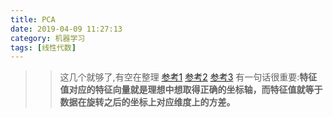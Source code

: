 ```yaml
---
title: PCA
date: 2019-04-09 11:27:13
category: 机器学习
tags: [线性代数]
---
```

>>这几个就够了,有空在整理
[参考1](http://blog.codinglabs.org/articles/pca-tutorial.html)
[参考2](https://applenob.github.io/pca.html)
[参考3](https://blog.csdn.net/hjq376247328/article/details/80640544)
有一句话很重要:**特征值对应的特征向量就是理想中想取得正确的坐标轴，而特征值就等于数据在旋转之后的坐标上对应维度上的方差。**